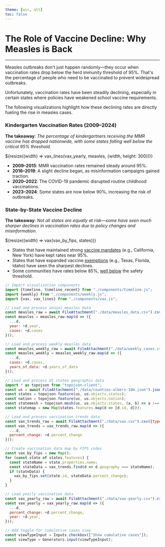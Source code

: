 ```yaml
---
theme: [air, alt]
toc: false
---
```


<link rel="stylesheet" href="styles.css">

<!-- Main content container -->
<div class="content">

# The Role of Vaccine Decline: Why Measles is Back

---

Measles outbreaks don't just happen randomly—they occur when vaccination rates drop below the herd immunity threshold of 95%. That's the percentage of people who need to be vaccinated to prevent widespread outbreaks.

Unfortunately, vaccination rates have been steadily declining, especially in certain states where policies have weakened school vaccine requirements.

The following visualizations highlight how these declining rates are directly fueling the rise in measles cases. 

### Kindergarten Vaccination Rates (2009–2024)

**The takeaway**: *The percentage of kindergartners receiving the MMR vaccine has dropped nationwide, with some states falling well below the critical 95% threshold.*

<div class="card">
${resize((width) => vax_lines(vax_yearly, measles, {width, height: 300}))}
</div>

- **2009–2015**: MMR vaccination rates remained steady around 95%.
- **2016–2019**: A slight decline began, as misinformation campaigns gained traction.
- **2020–2022**: The COVID-19 pandemic disrupted routine childhood vaccinations.
- **2023–2024**: Some states are now below 90%, increasing the risk of outbreaks.

### State-by-State Vaccine Decline

**The takeaway**: *Not all states are equally at risk—some have seen much sharper declines in vaccination rates due to policy changes and misinformation.*

<div class="card">

${resize((width) => vax(vax_by_fips, states))}
</div>

- States that have maintained strong [vaccine mandates](https://www.kff.org/coronavirus-covid-19/issue-brief/headed-back-to-school-in-2024-an-update-on-childrens-routine-vaccination-trends/) (e.g., California, New York) have kept rates near 95%.
- States that have expanded vaccine [exemptions](https://www.npr.org/sections/shots-health-news/2025/02/28/nx-s1-5312088/measles-texas-outbreak-contagious-spread) (e.g., Texas, Florida, Idaho) have seen the sharpest declines.
- Some communities have rates below 85%, [well below](https://www.healthline.com/health-news/texas-measles-outbeak-low-vaccination-rates) the safety threshold.


</div>

<!-- Data / Analysis / Prep  -->
```js
// Import visualization components
import {timeline, timeline_recent} from "./components/timeline.js";
import {weekly} from "./components/weekly.js";
import {vax, vax_lines} from "./components/vax.js";

// Load and process annual measles data
const measles_raw = await FileAttachment("./data/measles_data.csv").csv({typed: true});
const measles = measles_raw.map(d => ({
  ...d,
  year: +d.year,
  cases: +d.cases
}));

// Load and process weekly measles data
const measles_weekly_raw = await FileAttachment("./data/weekly_cases.csv").csv({typed:true});
const measles_weekly = measles_weekly_raw.map(d => ({
  ...d,
  cases: +d.cases,
  years_of_data: +d.years_of_data
}));

// Load and process US states geographic data
import * as topojson from "topojson-client";
const us = await FileAttachment("./data/counties-albers-10m.json").json();
const states = topojson.feature(us, us.objects.states);
const nation = topojson.feature(us, us.objects.nation);
const statemesh = topojson.mesh(us, us.objects.states, (a, b) => a !== b);
const statemap = new Map(states.features.map(d => [d.id, d]));

// Load and process vaccination trends data
const vax_trends_raw = await FileAttachment("./data/vax.csv").csv({typed:true});
const vax_trends = vax_trends_raw.map(d => ({
  ...d,
  percent_change: +d.percent_change
}));

// Create vaccination data map by FIPS codes
const vax_by_fips = new Map();
for (const state of states.features) {
  const stateName = state.properties.name;
  const stateData = vax_trends.find(d => d.geography === stateName);
  if (stateData) {
    vax_by_fips.set(state.id, stateData.percent_change);
  }
}

// Load yearly vaccination data
const vax_yearly_raw = await FileAttachment("./data/vax-yearly.csv").csv({typed:true});
const vax_yearly = vax_yearly_raw.map(d => ({
  ...d, 
  percent_change: +d.percent_change,
  year: +d.year,
}));

// Add toggle for cumulative cases view
const viewTypeInput = Inputs.checkbox(["Show cumulative cases"]);
const viewType = Generators.input(viewTypeInput);
```


